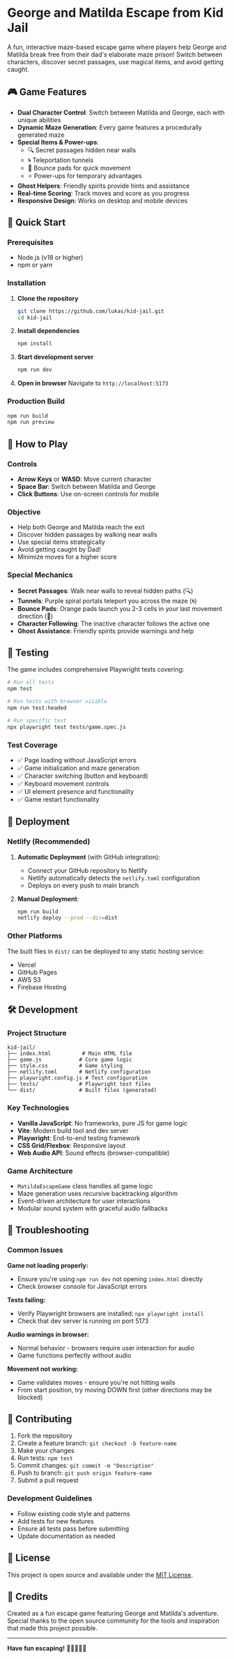 # George and Matilda Escape from Kid Jail

A fun, interactive maze-based escape game where players help George and Matilda break free from their dad's elaborate maze prison! Switch between characters, discover secret passages, use magical items, and avoid getting caught.

## 🎮 Game Features

- **Dual Character Control**: Switch between Matilda and George, each with unique abilities
- **Dynamic Maze Generation**: Every game features a procedurally generated maze
- **Special Items & Power-ups**:
  - 🔍 Secret passages hidden near walls
  - 🌀 Teleportation tunnels
  - 🚀 Bounce pads for quick movement
  - ⭐ Power-ups for temporary advantages
- **Ghost Helpers**: Friendly spirits provide hints and assistance
- **Real-time Scoring**: Track moves and score as you progress
- **Responsive Design**: Works on desktop and mobile devices

## 🚀 Quick Start

### Prerequisites
- Node.js (v18 or higher)
- npm or yarn

### Installation

1. **Clone the repository**
   ```bash
   git clone https://github.com/lukas/kid-jail.git
   cd kid-jail
   ```

2. **Install dependencies**
   ```bash
   npm install
   ```

3. **Start development server**
   ```bash
   npm run dev
   ```

4. **Open in browser**
   Navigate to `http://localhost:5173`

### Production Build

```bash
npm run build
npm run preview
```

## 🎯 How to Play

### Controls
- **Arrow Keys** or **WASD**: Move current character
- **Space Bar**: Switch between Matilda and George
- **Click Buttons**: Use on-screen controls for mobile

### Objective
- Help both George and Matilda reach the exit
- Discover hidden passages by walking near walls
- Use special items strategically
- Avoid getting caught by Dad!
- Minimize moves for a higher score

### Special Mechanics
- **Secret Passages**: Walk near walls to reveal hidden paths (🔍)
- **Tunnels**: Purple spiral portals teleport you across the maze (🌀)
- **Bounce Pads**: Orange pads launch you 2-3 cells in your last movement direction (🚀)
- **Character Following**: The inactive character follows the active one
- **Ghost Assistance**: Friendly spirits provide warnings and help

## 🧪 Testing

The game includes comprehensive Playwright tests covering:

```bash
# Run all tests
npm test

# Run tests with browser visible
npm run test:headed

# Run specific test
npx playwright test tests/game.spec.js
```

### Test Coverage
- ✅ Page loading without JavaScript errors
- ✅ Game initialization and maze generation
- ✅ Character switching (button and keyboard)
- ✅ Keyboard movement controls
- ✅ UI element presence and functionality
- ✅ Game restart functionality

## 🚀 Deployment

### Netlify (Recommended)

1. **Automatic Deployment** (with GitHub integration):
   - Connect your GitHub repository to Netlify
   - Netlify automatically detects the `netlify.toml` configuration
   - Deploys on every push to main branch

2. **Manual Deployment**:
   ```bash
   npm run build
   netlify deploy --prod --dir=dist
   ```

### Other Platforms
The built files in `dist/` can be deployed to any static hosting service:
- Vercel
- GitHub Pages
- AWS S3
- Firebase Hosting

## 🛠️ Development

### Project Structure
```
kid-jail/
├── index.html          # Main HTML file
├── game.js            # Core game logic
├── style.css          # Game styling
├── netlify.toml       # Netlify configuration
├── playwright.config.js # Test configuration
├── tests/             # Playwright test files
└── dist/              # Built files (generated)
```

### Key Technologies
- **Vanilla JavaScript**: No frameworks, pure JS for game logic
- **Vite**: Modern build tool and dev server
- **Playwright**: End-to-end testing framework
- **CSS Grid/Flexbox**: Responsive layout
- **Web Audio API**: Sound effects (browser-compatible)

### Game Architecture
- `MatildaEscapeGame` class handles all game logic
- Maze generation uses recursive backtracking algorithm
- Event-driven architecture for user interactions
- Modular sound system with graceful audio fallbacks

## 🐛 Troubleshooting

### Common Issues

**Game not loading properly:**
- Ensure you're using `npm run dev` not opening `index.html` directly
- Check browser console for JavaScript errors

**Tests failing:**
- Verify Playwright browsers are installed: `npx playwright install`
- Check that dev server is running on port 5173

**Audio warnings in browser:**
- Normal behavior - browsers require user interaction for audio
- Game functions perfectly without audio

**Movement not working:**
- Game validates moves - ensure you're not hitting walls
- From start position, try moving DOWN first (other directions may be blocked)

## 🤝 Contributing

1. Fork the repository
2. Create a feature branch: `git checkout -b feature-name`
3. Make your changes
4. Run tests: `npm test`
5. Commit changes: `git commit -m "Description"`
6. Push to branch: `git push origin feature-name`
7. Submit a pull request

### Development Guidelines
- Follow existing code style and patterns
- Add tests for new features
- Ensure all tests pass before submitting
- Update documentation as needed

## 📝 License

This project is open source and available under the [MIT License](LICENSE).

## 🎨 Credits

Created as a fun escape game featuring George and Matilda's adventure. Special thanks to the open source community for the tools and inspiration that made this project possible.

---

**Have fun escaping!** 🏃‍♀️🏃‍♂️💨